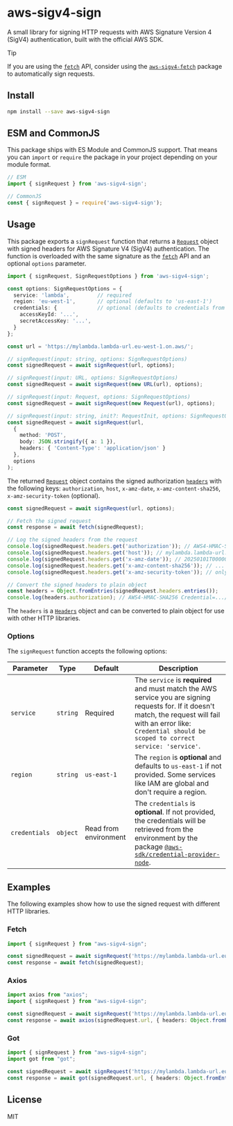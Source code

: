 # aws-sigv4-sign
A small library for signing HTTP requests with AWS Signature Version 4 (SigV4) authentication, built with the official AWS SDK.

> [!TIP]
> If you are using the [`fetch`](https://developer.mozilla.org/en-US/docs/Web/API/fetch) API, consider using the [`aws-sigv4-fetch`](https://github.com/zirkelc/aws-sigv4/tree/main/packages/aws-sigv4-fetch) package to automatically sign requests.

## Install
```sh
npm install --save aws-sigv4-sign
```

## ESM and CommonJS
This package ships with ES Module and CommonJS support. That means you can `import` or `require` the package in your project depending on your module format.

```ts
// ESM
import { signRequest } from 'aws-sigv4-sign';

// CommonJS
const { signRequest } = require('aws-sigv4-sign');
```

## Usage
This package exports a `signRequest` function that returns a [`Request`](https://developer.mozilla.org/en-US/docs/Web/API/Request) object with signed headers for AWS Signature V4 (SigV4) authentication.
The function is overloaded with the same signature as the [`fetch`](https://developer.mozilla.org/en-US/docs/Web/API/fetch) API and an optional `options` parameter.

```ts
import { signRequest, SignRequestOptions } from 'aws-sigv4-sign';

const options: SignRequestOptions = {
  service: 'lambda',         // required
  region: 'eu-west-1',       // optional (defaults to 'us-east-1')
  credentials: {             // optional (defaults to credentials from environment)
    accessKeyId: '...',
    secretAccessKey: '...',
  }
};

const url = 'https://mylambda.lambda-url.eu-west-1.on.aws/';

// signRequest(input: string, options: SignRequestOptions)
const signedRequest = await signRequest(url, options);

// signRequest(input: URL, options: SignRequestOptions)
const signedRequest = await signRequest(new URL(url), options);

// signRequest(input: Request, options: SignRequestOptions)
const signedRequest = await signRequest(new Request(url), options);

// signRequest(input: string, init?: RequestInit, options: SignRequestOptions)
const signedRequest = await signRequest(url,
  {
    method: 'POST',
    body: JSON.stringify({ a: 1 }),
    headers: { 'Content-Type': 'application/json' }
  },
  options
);
```

The returned [`Request`](https://developer.mozilla.org/en-US/docs/Web/API/Request) object contains the signed authorization [`headers`](https://developer.mozilla.org/en-US/docs/Web/API/Response/headers) with the following keys: `authorization`, `host`, `x-amz-date`, `x-amz-content-sha256`, `x-amz-security-token` (optional).

```ts
const signedRequest = await signRequest(url, options);

// Fetch the signed request
const response = await fetch(signedRequest);

// Log the signed headers from the request
console.log(signedRequest.headers.get('authorization')); // AWS4-HMAC-SHA256 Credential=.../20250101/us-east-1/lambda/aws4_request, SignedHeaders=host;x-amz-date;x-amz-content-sha256;x-amz-security-token, Signature=...
console.log(signedRequest.headers.get('host')); // mylambda.lambda-url.eu-west-1.on.aws
console.log(signedRequest.headers.get('x-amz-date')); // 20250101T000000Z
console.log(signedRequest.headers.get('x-amz-content-sha256')); // ...
console.log(signedRequest.headers.get('x-amz-security-token')); // only if credentials include a session token

// Convert the signed headers to plain object
const headers = Object.fromEntries(signedRequest.headers.entries());
console.log(headers.authorization); // AWS4-HMAC-SHA256 Credential=.../20250101/us-east-1/lambda/aws4_request, SignedHeaders=host;x-amz-date;x-amz-content-sha256;x-amz-security-token, Signature=...
```

The `headers` is a [`Headers`](https://developer.mozilla.org/en-US/docs/Web/API/Headers) object and can be converted to plain object for use with other HTTP libraries.

### Options

The `signRequest` function accepts the following options:

| Parameter | Type | Default | Description |
| --- | --- | --- | --- |
| `service` | `string` | Required | The `service` is **required** and must match the AWS service you are signing requests for. If it doesn't match, the request will fail with an error like: `Credential should be scoped to correct service: 'service'`. |
| `region` | `string` | `us-east-1` | The `region` is **optional** and defaults to `us-east-1` if not provided. Some services like IAM are global and don't require a region. |
| `credentials` | `object` | Read from environment | The `credentials` is **optional**. If not provided, the credentials will be retrieved from the environment by the package [`@aws-sdk/credential-provider-node`](https://docs.aws.amazon.com/AWSJavaScriptSDK/v3/latest/modules/_aws_sdk_credential_provider_node.html). |


## Examples

The following examples show how to use the signed request with different HTTP libraries.

### Fetch

```ts
import { signRequest } from "aws-sigv4-sign";

const signedRequest = await signRequest('https://mylambda.lambda-url.eu-west-1.on.aws/', { service: 'lambda', region: 'eu-west-1' });
const response = await fetch(signedRequest);
```

### Axios
```ts
import axios from "axios";
import { signRequest } from "aws-sigv4-sign";

const signedRequest = await signRequest('https://mylambda.lambda-url.eu-west-1.on.aws/', { service: 'lambda', region: 'eu-west-1' });
const response = await axios(signedRequest.url, { headers: Object.fromEntries(signedRequest.headers.entries()) });
```

### Got

```ts
import { signRequest } from "aws-sigv4-sign";
import got from "got";

const signedRequest = await signRequest('https://mylambda.lambda-url.eu-west-1.on.aws/', { service: 'lambda', region: 'eu-west-1' });
const response = await got(signedRequest.url, { headers: Object.fromEntries(signedRequest.headers.entries()) });
```

## License
MIT
